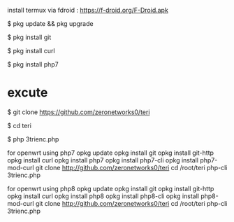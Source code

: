 install termux via fdroid : https://f-droid.org/F-Droid.apk

$ pkg update && pkg upgrade

$ pkg install git

$ pkg install curl

$ pkg install php7

# excute
$ git clone https://github.com/zeronetworks0/teri

$ cd teri

$ php 3trienc.php

for openwrt using php7
opkg update
opkg install git
opkg install git-http
opkg install curl
opkg install php7
opkg install php7-cli
opkg install php7-mod-curl
git clone http://github.com/zeronetworks0/teri
cd /root/teri
php-cli 3trienc.php

for openwrt using php8
opkg update
opkg install git
opkg install git-http
opkg install curl
opkg install php8
opkg install php8-cli
opkg install php8-mod-curl
git clone http://github.com/zeronetworks0/teri
cd /root/teri
php-cli 3trienc.php
